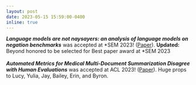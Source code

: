 ```yaml
---
layout: post
date: 2023-05-15 15:59:00-0400
inline: true
---
```



**_Language models are not naysayers: an analysis of language models on negation benchmarks_** was accepted at *SEM 2023! ([Paper](https://arxiv.org/abs/2306.08189)). **Updated:** Beyond honored to be selected for Best paper award at *SEM 2023<br>  
**_Automated Metrics for Medical Multi-Document Summarization Disagree with Human Evaluations_** was accepted at ACL 2023! ([Paper](https://arxiv.org/abs/2305.13693)). Huge props to Lucy, Yulia, Jay, Bailey, Erin, and Byron.